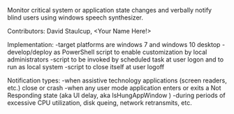 Monitor critical system or application state changes and verbally notify blind users using windows speech synthesizer.

Contributors:
David Staulcup, <Your Name Here!>

Implementation:
-target platforms are windows 7 and windows 10 desktop
-develop/deploy as PowerShell script to enable customization by local administrators
-script to be invoked by scheduled task at user logon and to run as local system
-script to close itself at user logoff

Notification types:
-when assistive technology applications (screen readers, etc.) close or crash
-when any user mode application enters or exits a Not Responding state (aka UI delay, aka IsHungAppWindow ) 
-during periods of excessive CPU utilization, disk queing, network retransmits, etc.
